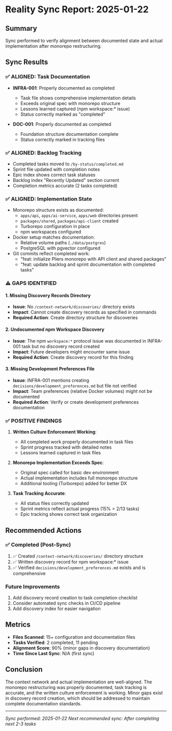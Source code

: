 # Reality Sync Report: 2025-01-22

## Summary
Sync performed to verify alignment between documented state and actual implementation after monorepo restructuring.

## Sync Results

### ✅ ALIGNED: Task Documentation
- **INFRA-001**: Properly documented as completed
  - Task file shows comprehensive implementation details
  - Exceeds original spec with monorepo structure
  - Lessons learned captured (npm workspace:* issue)
  - Status correctly marked as "completed"

- **DOC-001**: Properly documented as completed
  - Foundation structure documentation complete
  - Status correctly marked in tracking files

### ✅ ALIGNED: Backlog Tracking
- Completed tasks moved to `/by-status/completed.md`
- Sprint file updated with completion notes
- Epic index shows correct task statuses
- Backlog index "Recently Updated" section current
- Completion metrics accurate (2 tasks completed)

### ✅ ALIGNED: Implementation State
- Monorepo structure exists as documented:
  - `apps/api`, `apps/ai-service`, `apps/web` directories present
  - `packages/shared`, `packages/api-client` created
  - Turborepo configuration in place
  - npm workspaces configured
- Docker setup matches documentation:
  - Relative volume paths (`./data/postgres`)
  - PostgreSQL with pgvector configured
- Git commits reflect completed work:
  - "feat: initialize Pliers monorepo with API client and shared packages"
  - "feat: update backlog and sprint documentation with completed tasks"

### ⚠️ GAPS IDENTIFIED

#### 1. Missing Discovery Records Directory
- **Issue**: No `/context-network/discoveries/` directory exists
- **Impact**: Cannot create discovery records as specified in commands
- **Required Action**: Create directory structure for discoveries

#### 2. Undocumented npm Workspace Discovery
- **Issue**: The npm `workspace:*` protocol issue was documented in INFRA-001 task but no discovery record created
- **Impact**: Future developers might encounter same issue
- **Required Action**: Create discovery record for this finding

#### 3. Missing Development Preferences File
- **Issue**: INFRA-001 mentions creating `decisions/development_preferences.md` but file not verified
- **Impact**: Team preferences (relative Docker volumes) might not be documented
- **Required Action**: Verify or create development preferences documentation

### ✅ POSITIVE FINDINGS

1. **Written Culture Enforcement Working**:
   - All completed work properly documented in task files
   - Sprint progress tracked with detailed notes
   - Lessons learned captured in task files

2. **Monorepo Implementation Exceeds Spec**:
   - Original spec called for basic dev environment
   - Actual implementation includes full monorepo structure
   - Additional tooling (Turborepo) added for better DX

3. **Task Tracking Accurate**:
   - All status files correctly updated
   - Sprint metrics reflect actual progress (15% = 2/13 tasks)
   - Epic tracking shows correct task organization

## Recommended Actions

### ✅ Completed (Post-Sync)
1. ✅ Created `/context-network/discoveries/` directory structure
2. ✅ Written discovery record for npm workspace:* issue
3. ✅ Verified `decisions/development_preferences.md` exists and is comprehensive

### Future Improvements
1. Add discovery record creation to task completion checklist
2. Consider automated sync checks in CI/CD pipeline
3. Add discovery index for easier navigation

## Metrics
- **Files Scanned**: 15+ configuration and documentation files
- **Tasks Verified**: 2 completed, 11 pending
- **Alignment Score**: 90% (minor gaps in discovery documentation)
- **Time Since Last Sync**: N/A (first sync)

## Conclusion
The context network and actual implementation are well-aligned. The monorepo restructuring was properly documented, task tracking is accurate, and the written culture enforcement is working. Minor gaps exist in discovery record creation, which should be addressed to maintain complete documentation standards.

---
*Sync performed: 2025-01-22*
*Next recommended sync: After completing next 2-3 tasks*
